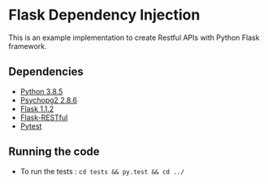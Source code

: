 # Flask Dependency Injection

This is an example implementation to create Restful APIs with Python Flask framework.

## Dependencies
* [Python 3.8.5](https://www.python.org/downloads/release/python-385/)
* [Psychopg2 2.8.6](https://pypi.org/project/psycopg2/)
* [Flask 1.1.2](https://pypi.org/project/Flask/)
* [Flask-RESTful](https://flask-restful.readthedocs.io/en/latest/index.html)
* [Pytest](https://docs.pytest.org/en/stable/)

## Running the code
* To run the tests : `cd tests && py.test && cd ../`

